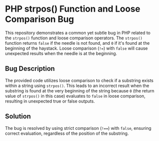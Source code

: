 # PHP strpos() Function and Loose Comparison Bug

This repository demonstrates a common yet subtle bug in PHP related to the `strpos()` function and loose comparison operators. The `strpos()` function returns `false` if the needle is not found, and `0` if it's found at the beginning of the haystack.  Loose comparison (`!=`) with `false` will cause unexpected results when the needle is at the beginning.

## Bug Description
The provided code utilizes loose comparison to check if a substring exists within a string using `strpos()`. This leads to an incorrect result when the substring is found at the very beginning of the string because `0` (the return value of `strpos()` in this case) evaluates to `false` in loose comparison, resulting in unexpected true or false outputs. 

## Solution
The bug is resolved by using strict comparison (`!==`) with `false`, ensuring correct evaluation, regardless of the position of the substring.